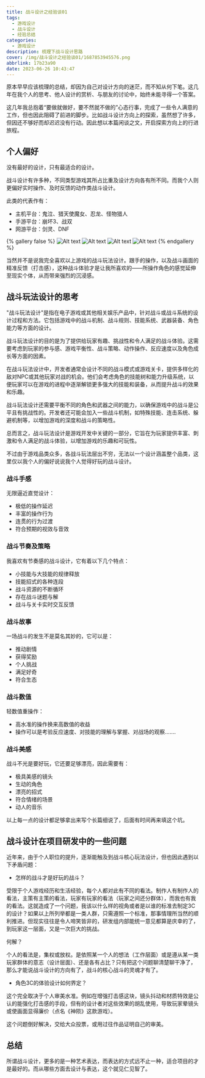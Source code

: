 ```yaml
---
title: 战斗设计之经验谈01
tags:
  - 游戏设计
  - 战斗设计
  - 经验总结
categories:
  - 游戏设计
description: 梳理下战斗设计思路
cover: /img/战斗设计之经验谈01/1687853945576.png
abbrlink: 17b23a90
date: 2023-06-26 10:43:47
---
```


原本早早应该梳理的总结，却因为自己对设计方向的迷茫，而不知从何下笔。这几年在我个人的思考、他人设计的赏析、与朋友的讨论中，始终未能寻得一个答案。

这几年我总抱着“要做就做好，要不然就不做的”心态行事，完成了一些令人满意的工作，但也因此阻碍了前进的脚步。比如战斗设计方向上的探索，虽然想了许多，但因还不够好而却迟迟没有行动。因此想以本篇闲谈之文，开启探索方向上的行进旅程。

## 个人偏好

没有最好的设计，只有最适合的设计。

战斗设计有许多种，不同类型游戏其所占比重及设计方向各有所不同。而我个人则更偏好实时操作、及时反馈的动作类战斗设计。

此类的代表作有：
- 主机平台：鬼泣、猎天使魔女、忍龙、怪物猎人
- 手游平台：崩坏3、战双
- 网游平台：剑灵、DNF

{% gallery false %}
![Alt text](../img/%E6%88%98%E6%96%97%E8%AE%BE%E8%AE%A1%E4%B9%8B%E7%BB%8F%E9%AA%8C%E8%B0%8801/1687853945576.png)
![Alt text](../img/%E6%88%98%E6%96%97%E8%AE%BE%E8%AE%A1%E4%B9%8B%E7%BB%8F%E9%AA%8C%E8%B0%8801/1687854668715.png)
![Alt text](../img/%E6%88%98%E6%96%97%E8%AE%BE%E8%AE%A1%E4%B9%8B%E7%BB%8F%E9%AA%8C%E8%B0%8801/1687855866809.png)
![Alt text](../img/%E6%88%98%E6%96%97%E8%AE%BE%E8%AE%A1%E4%B9%8B%E7%BB%8F%E9%AA%8C%E8%B0%8801/1687856121375.png)
{% endgallery %}

当然并不是说我完全喜欢以上游戏的战斗玩法设计。跟手的操作，以及战斗画面的精准反馈（打击感），这种战斗体验才是让我所喜欢的——所操作角色的感觉延伸至现实个体，从而带来强烈的沉浸感。




## 战斗玩法设计的思考

"战斗玩法设计"是指在电子游戏或其他相关娱乐产品中，针对战斗或战斗系统的设计过程和方法。它包括游戏中的战斗机制、战斗规则、技能系统、武器装备、角色能力等方面的设计。

战斗玩法设计的目的是为了提供给玩家有趣、挑战性和令人满足的战斗体验。这需要考虑到玩家的参与感、游戏平衡性、战斗策略、动作操作、反应速度以及角色成长等方面的因素。

在战斗玩法设计中，开发者通常会设计不同的战斗模式或游戏关卡，提供多样化的敌对NPC或其他玩家对战的机会。他们会考虑角色的技能树和能力升级系统，以便玩家可以在游戏的进程中逐渐解锁更多强大的技能和装备，从而提升战斗的效果和乐趣。

战斗玩法设计还需要平衡不同的角色和武器之间的能力，以确保游戏中的战斗是公平且有挑战性的。开发者还可能会加入一些战斗机制，如特殊技能、连击系统、躲避机制等，以增加游戏的深度和战斗的策略性。

总而言之，战斗玩法设计是游戏开发中关键的一部分，它旨在为玩家提供丰富、刺激和令人满足的战斗体验，以增加游戏的乐趣和可玩性。

不过由于游戏品类众多，各战斗玩法层出不穷，无法以一个设计涵盖整个品类，这里仅以我个人的偏好说说我个人觉得好玩的战斗设计。

### 战斗手感

无限逼近直觉设计：
- 极低的操作延迟
- 丰富的操作行为
- 连贯的行为过渡
- 符合预期的视效与音效

### 战斗节奏及策略

我喜欢有节奏感的战斗设计，它有着以下几个特点：

- 小技能与大技能的规律释放
- 技能招式的各种连段
- 战斗资源的不断循环
- 存在战斗谜题与解
- 战斗与关卡实时交互反馈

### 战斗故事

一场战斗的发生不是莫名其妙的，它可以是：

- 推动剧情
- 获得奖励
- 个人挑战
- 满足好奇
- 符合生态

### 战斗数值

轻数值重操作：

- 高水准的操作换来高数值的收益
- 操作可以是考验反应速度、对技能的理解与掌握、对战场的观察.......

### 战斗美感

战斗不光是要好玩，它还要足够漂亮，因此需要有：

- 极具美感的镜头
- 生动的角色
- 漂亮的招式
- 符合情绪的场景
- 动人的音乐

以上每一点的设计都足够拿出来写个长篇细说了，后面有时间再来填这个坑。




## 战斗设计在项目研发中的一些问题

近年来，由于个人职位的提升，逐渐能触及到战斗核心玩法设计，但也因此遇到以下矛盾问题：

- 怎样的战斗才是好玩的战斗？

受限于个人游戏经历和生活经验，每个人都对此有不同的看法。制作人有制作人的看法，主策有主策的看法，玩家有玩家的看法（玩家之间还分群体），而我也有我的看法。这就造成了一个问题，我该以什么样的视角或者是以谁的标准去制定3C的设计？如果以上所列举都是一类人群，只需遵照一个标准，那事情理所当然的顺利推进。但现实往往是令人啼笑皆非的，研发组内部能统一意见都算是庆幸的了，到玩家这一层面，又是一次巨大的挑战。

何解？

个人的看法是，集权或放权。是依照某一个人的想法（工作层面）或是遵从某一类玩家群体的意志（设计层面）、还是各有占比？只有把这个问题聊清楚聊干净了，那么才能说战斗设计的方向有了，战斗的核心战斗的灵魂才有了。 

- 角色3C的体验设计如何界定？

这个完全取决于个人审美水准。例如在增强打击感这块，镜头抖动和材质特效是公认的能强化打击感的手段，但有的设计者对这些效果的胡乱使用，导致玩家晕镜头或使画面显得廉价（点名《神陨》这款游戏）。

这个问题倒好解决，交给大众投票，或用过往作品证明自己的审美。


## 总结

所谓战斗设计，更多的是一种艺术表达，而表达的方式远不止一种，适合项目的才是最好的。而从哪些方面去设计与表达，这个就见仁见智了。

